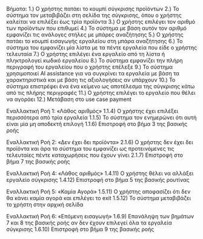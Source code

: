 Βήματα:
1.)	Ο χρήστης πατάει το κουμπί σύγκρισης προϊόντων 
2.)	Το σύστημα τον μεταβιβάζει στη σελίδα της σύγκρισης, όπου ο χρήστης καλείται να επιλέξει έως τρία προϊόντα
3.)	Ο χρήστης επιλέγει τον αριθμό των προϊόντων που επιθυμεί
4.)	Το σύστημα με βάση αυτόν τον αριθμό εμφανίζει τις ανάλογες στήλες με μπάρες αναζήτησης
5.)	Ο χρήστης πατάει το κουμπί εισαγωγής εργαλείου στη μπάρα αναζήτησης
6.)	Το σύστημα του εμφανίζει μία λίστα με τα πέντε εργαλεία που είδε ο χρήστης τελευταία
7.)	Ο χρήστης επιλέγει ένα εργαλείο από τη λίστα ή πληκτρολογεί κωδικό εργαλείου
8.)	Το σύστημα εμφανίζει την πλήρη περιγραφή του εργαλείου που ο χρήστης επέλεξε 
9.)	Το σύστημα χρησιμοποιεί AI assistance για να συγκρίνει τα εργαλεία με βάση τα χαρακτηριστικά και με βάση τις αξιολογήσεις αν υπάρχουν 
10.)	Το σύστημα επιστρέφει ένα ένα κείμενο ως αποτέλεσμα της σύγκρισης κάτω από τις πλήρης περιγραφές
11.)	Ο χρήστης επιλέγει το εργαλείο που θέλει να αγοράει
12.)	Μετάβαση στο use case payment

Εναλλακτική Ροή 1: «Λάθος αριθμός» 
1.1.4) Ο χρήστης έχει επιλέξει περισσότερα από τρία εργαλεία
1.1.5) Το σύστημα τον ενημερώνει ότι αυτή είναι μία μη αποδεκτή επιλογή
1.1.6) Επιστροφή στο βήμα 3 της βασικής ροής

Εναλλακτική Ροή 2: «Δεν έχει δει προϊόντα»
2.1.6) Ο χρήστης δεν έχει δει προϊόντα και άρα το σύστημα του εμφανίζει ως προτεινόμενες τις τελευταίες πέντε καταχωρήσεις που έχουν γίνει
2.1.7) Επιστροφή στο βήμα 7 της βασικής ροής 

Εναλλακτική Ροή 4: «Λάθος αριθμός» 
1.4.11) Ο χρήστης θέλει να αλλάξει εργαλείο σύγκρισης 
1.4.12) Επιστροφή στο βήμα 5 της βασικής ρουτίνας

Εναλλακτική Ροή 5: «Καμία Αγορά»
1.5.11) Ο χρήστης αποφασίζει ότι δεν θα κάνει καμία αγορά και επιλέγει το exit
1.5.12) Το σύστημα μεταβιβάζει το χρήστη στην αρχική σελίδα

Εναλλακτική Ροή 6: «Επόμενη εισαγωγή»
1.6.9)  Επανάληψη των βημάτων 7 και 8 της βασικής ροής αν δεν έχουν επιλεγεί όλα τα εργαλεία σύγκρισης
1.6.10) Επιστροφή στο βήμα 9 της βασικής ροής
